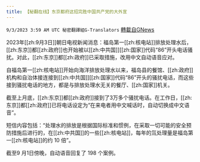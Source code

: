```yaml
---
title: 【秘翻在线】东京都府这招完胜中国共产党的大外宣
---
```

`9/3/2023 3:59 AM UTC 秘密翻譯組G-Translators` [轉載自GNews](https://gnews.org/articles/1637449)

2023年[[zh:9月3日]]朝日电视新闻消息：福岛第一[[zh:核电站]]排放处理水后，[[zh:东京]]都[[zh:政府]]也开始被以[[zh:中共国]][[zh:国家]]代码“86”开头电话骚扰。对此，[[zh:东京]]都[[zh:政府]]已采取措施，改用中文自动语音应对。

自福岛第一[[zh:核电站]]开始向海洋排放处理水以来，福岛县的餐馆、[[zh:政府]]机构和自治体接连接到[[zh:中共国]][[zh:国家]]代码“86”开头的骚扰电话，而这些接到骚扰电话的地方，都是与排放处理水无关的餐厅、[[zh:国家]]机关。

截至上月底，[[zh:东京]]都[[zh:政府]]接到了3万多个骚扰电话。在工作日，[[zh:东京]]都[[zh:政府]]已将电话设定为“在来电者用中文喊话时，自动切换成中文语音”。

短信内容包括：“处理水的排放是根据国际标准和惯例，在采取一切可能的安全预防措施后进行的，在[[zh:中共国]]的一些[[zh:核电站]]，每年的氚处理量是福岛第一[[zh:核电站]]的约 10 倍”。

截至9 月1日傍晚，自动语音回复了 198 个案例。
